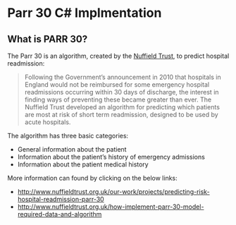 Parr 30 C# Implmentation
========================

What is PARR 30?
----------------

The Parr 30 is an algorithm, created by the [Nuffield Trust](http://www.nuffieldtrust.org.uk/), to predict hospital readmission:

> Following the Government’s announcement in 2010 that hospitals in England would not be reimbursed for some emergency hospital readmissions occurring 
> within 30 days of discharge, the interest in finding ways of preventing these became greater than ever. The Nuffield Trust developed an algorithm for 
> predicting which patients are most at risk of short term readmission, designed to be used by acute hospitals.

The algorithm has three basic categories:

* General information about the patient
* Information about the patient’s history of emergency admissions
* Information about the patient medical history

More information can found by clicking on the below links:

* http://www.nuffieldtrust.org.uk/our-work/projects/predicting-risk-hospital-readmission-parr-30
* http://www.nuffieldtrust.org.uk/how-implement-parr-30-model-required-data-and-algorithm